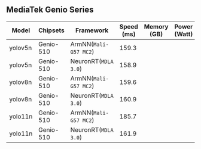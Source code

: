 ## MediaTek Genio Series
  
  | Model   |     Chipsets          |    Framework                |    Speed (ms) |   Memory (GB) |  Power (Watt) |     Temp (°C)    |
  |---------|-----------------------|-----------------------------|---------------|---------------|---------------|------------------|
  | yolov5n  |  Genio-510 | ArmNN(`Mali-G57 MC2`)       |  159.3  |           |               |                  |
  | yolov5n  |  Genio-510 | NeuronRT(`MDLA 3.0`)        |  158.9   |           |               |                  |
  | yolov8n  |  Genio-510 | ArmNN(`Mali-G57 MC2`)       |  159.6  |           |               |                  |
  | yolov8n  |  Genio-510 | NeuronRT(`MDLA 3.0`)        |  160.9   |           |               |                  |
  | yolo11n  |  Genio-510 | ArmNN(`Mali-G57 MC2`)       |  185.7  |           |               |                  |
  | yolo11n  |  Genio-510 | NeuronRT(`MDLA 3.0`)        |  161.9   |           |               |                  |
